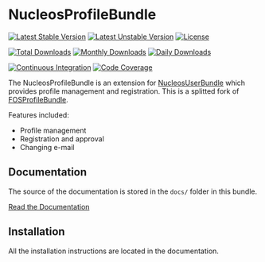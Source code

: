 NucleosProfileBundle
====================

[![Latest Stable Version](https://poser.pugx.org/nucleos/profile-bundle/v/stable)](https://packagist.org/packages/nucleos/profile-bundle)
[![Latest Unstable Version](https://poser.pugx.org/nucleos/profile-bundle/v/unstable)](https://packagist.org/packages/nucleos/profile-bundle)
[![License](https://poser.pugx.org/nucleos/profile-bundle/license)](LICENSE.md)

[![Total Downloads](https://poser.pugx.org/nucleos/profile-bundle/downloads)](https://packagist.org/packages/nucleos/profile-bundle)
[![Monthly Downloads](https://poser.pugx.org/nucleos/profile-bundle/d/monthly)](https://packagist.org/packages/nucleos/profile-bundle)
[![Daily Downloads](https://poser.pugx.org/nucleos/profile-bundle/d/daily)](https://packagist.org/packages/nucleos/profile-bundle)

[![Continuous Integration](https://github.com/nucleos/NucleosProfileBundle/workflows/Continuous%20Integration/badge.svg)](https://github.com/nucleos/NucleosProfileBundle/actions)
[![Code Coverage](https://codecov.io/gh/nucleos/NucleosProfileBundle/branch/master/graph/badge.svg)](https://codecov.io/gh/nucleos/NucleosProfileBundle)

The NucleosProfileBundle is an extension for [NucleosUserBundle](https://github.com/nucleos/NucleosUserBundle/) which provides profile management and registration. This is a splitted fork of [FOSProfileBundle](https://github.com/FriendsOfSymfony/FOSProfileBundle/).

Features included:

- Profile management
- Registration and approval
- Changing e-mail

Documentation
-------------

The source of the documentation is stored in the `docs/` folder
in this bundle.

[Read the Documentation](https://docs.nucleos.rocks/projects/profile-bundle/)

Installation
------------

All the installation instructions are located in the documentation.
